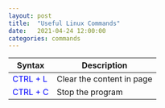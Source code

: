 ```yaml
---
layout: post
title:  "Useful Linux Commands"
date:   2021-04-24 12:00:00
categories: commands
---
```

| Syntax      | Description |
| ----------- | ----------- |
| <span style="color:blue">CTRL + L</span>     | Clear the content in page |
| <span style="color:blue">CTRL + C</span>    | Stop the program          |

